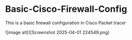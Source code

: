 # Basic-Cisco-Firewall-Config
This is a basic firewall configuration in Cisco Packet tracer

![image alt]([Screenshot 2025-04-01 224549.png)

